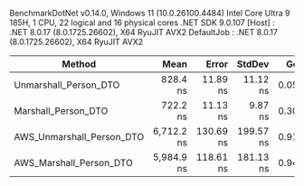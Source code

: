 
BenchmarkDotNet v0.14.0, Windows 11 (10.0.26100.4484)
Intel Core Ultra 9 185H, 1 CPU, 22 logical and 16 physical cores
.NET SDK 9.0.107
  [Host]     : .NET 8.0.17 (8.0.1725.26602), X64 RyuJIT AVX2
  DefaultJob : .NET 8.0.17 (8.0.1725.26602), X64 RyuJIT AVX2


 Method                    | Mean       | Error     | StdDev    | Gen0   | Gen1   | Allocated |
-------------------------- |-----------:|----------:|----------:|-------:|-------:|----------:|
 Unmarshall_Person_DTO     |   828.4 ns |  11.89 ns |  11.12 ns | 0.0553 |      - |     696 B |
 Marshall_Person_DTO       |   722.2 ns |  11.13 ns |   9.87 ns | 0.3052 | 0.0038 |    3840 B |
 AWS_Unmarshall_Person_DTO | 6,712.2 ns | 130.69 ns | 199.57 ns | 0.9155 |      - |   11610 B |
 AWS_Marshall_Person_DTO   | 5,984.9 ns | 118.61 ns | 181.13 ns | 0.9460 |      - |   12076 B |

